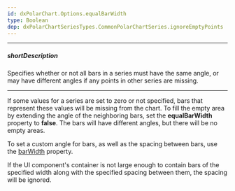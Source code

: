```yaml
---
id: dxPolarChart.Options.equalBarWidth
type: Boolean
dep: dxPolarChartSeriesTypes.CommonPolarChartSeries.ignoreEmptyPoints
---
```

---
##### shortDescription
Specifies whether or not all bars in a series must have the same angle, or may have different angles if any points in other series are missing.

---
If some values for a series are set to zero or not specified, bars that represent these values will be missing from the chart. To fill the empty area by extending the angle of the neighboring bars, set the **equalBarWidth** property to **false**. The bars will have different angles, but there will be no empty areas.

To set a custom angle for bars, as well as the spacing between bars, use the [barWidth](/api-reference/10%20UI%20Components/dxPolarChart/1%20Configuration/barWidth.md '/Documentation/ApiReference/UI_Components/dxPolarChart/Configuration/#barWidth') property.

If the UI component's container is not large enough to contain bars of the specified width along with the specified spacing between them, the spacing will be ignored.